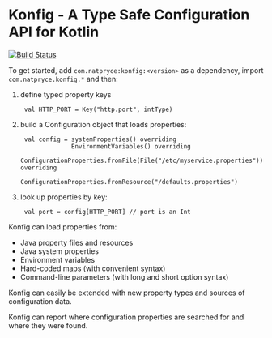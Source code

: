 # Konfig - A Type Safe Configuration API for Kotlin

[![Build Status](https://travis-ci.org/npryce/konfig.svg?branch=master)](https://travis-ci.org/npryce/konfig)

To get started, add `com.natpryce:konfig:<version>` as a dependency, import `com.natpryce.konfig.*` and then:

1. define typed property keys

        val HTTP_PORT = Key("http.port", intType)

2. build a Configuration object that loads properties:

        val config = systemProperties() overriding
                     EnvironmentVariables() overriding
                     ConfigurationProperties.fromFile(File("/etc/myservice.properties")) overriding
                     ConfigurationProperties.fromResource("/defaults.properties")

3. look up properties by key:

        val port = config[HTTP_PORT] // port is an Int


Konfig can load properties from:

* Java property files and resources
* Java system properties
* Environment variables
* Hard-coded maps (with convenient syntax)
* Command-line parameters (with long and short option syntax)

Konfig can easily be extended with new property types and sources of configuration data.

Konfig can report where configuration properties are searched for and where they were found.
